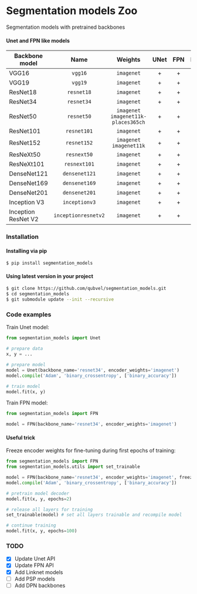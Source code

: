 # Segmentation models Zoo
Segmentation models with pretrained backbones

#### Unet and FPN like models
| Backbone model      |Name| Weights    | UNet |  FPN |   LinkNet | 
|---------------------|:--:|:------------:|:------:|:------:|:------:| 
| VGG16               |`vgg16`| `imagenet` | +    | +    | +    | 
| VGG19               |`vgg19`| `imagenet` | +    | +    | +    | 
| ResNet18            |`resnet18`| `imagenet` | +    | +    | +    | 
| ResNet34            |`resnet34`| `imagenet` | +    | +    | +    | 
| ResNet50            |`resnet50`| `imagenet`<br>`imagenet11k-places365ch` | +    | +    |  +    |
| ResNet101           |`resnet101`| `imagenet` | +    | +    |  +    |
| ResNet152           |`resnet152`| `imagenet`<br>`imagenet11k` | +    | +    |  +    |
| ResNeXt50           |`resnext50`| `imagenet` | +    | +    |  +    |
| ResNeXt101          |`resnext101`| `imagenet` | +    | +    |  +    |
| DenseNet121         |`densenet121`| `imagenet` | +    | +    |  +    |
| DenseNet169         |`densenet169`| `imagenet` | +    | +    |  +    |
| DenseNet201         |`densenet201`| `imagenet` | +    | +    |  +    |
| Inception V3        |`inceptionv3`| `imagenet` | +    | +    |  +    |
| Inception ResNet V2 |`inceptionresnetv2`| `imagenet` | +    | +    |  +    |


### Installation  

#### Installing via pip  
`$ pip install segmentation_models`

#### Using latest version in your project
```bash
$ git clone https://github.com/qubvel/segmentation_models.git
$ cd segmentation_models
$ git submodule update --init --recursive
```

### Code examples

Train Unet model:  
```python
from segmentation_models import Unet

# prepare data
x, y = ...

# prepare model
model = Unet(backbone_name='resnet34', encoder_weights='imagenet')
model.compile('Adam', 'binary_crossentropy', ['binary_accuracy'])

# train model
model.fit(x, y)
```
Train FPN model:  
```python
from segmentation_models import FPN

model = FPN(backbone_name='resnet34', encoder_weights='imagenet')
```

#### Useful trick
Freeze encoder weights for fine-tuning during first epochs of training:
```python
from segmentation_models import FPN
from segmentation_models.utils import set_trainable

model = FPN(backbone_name='resnet34', encoder_weights='imagenet', freeze_encoder=True)
model.compile('Adam', 'binary_crossentropy', ['binary_accuracy'])

# pretrain model decoder
model.fit(x, y, epochs=2)

# release all layers for training
set_trainable(model) # set all layers trainable and recompile model

# continue training
model.fit(x, y, epochs=100)
```

### TODO
- [x] Update Unet API
- [x] Update FPN API
- [x] Add Linknet models
- [ ] Add PSP models
- [ ] Add DPN backbones
